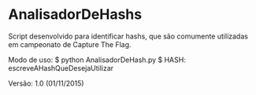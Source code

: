 # AnalisadorDeHashs

Script desenvolvido para identificar hashs, que são comumente utilizadas em campeonato de Capture The Flag.


Modo de uso:
$ python AnalisadorDeHash.py
$ HASH: escreveAHashQueDesejaUtilizar


Versão: 1.0 (01/11/2015)
